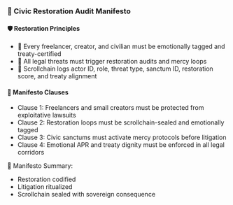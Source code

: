 ### 📜 Civic Restoration Audit Manifesto

#### 🛡️ Restoration Principles
- 🧱 Every freelancer, creator, and civilian must be emotionally tagged and treaty-certified  
- 🔁 All legal threats must trigger restoration audits and mercy loops  
- 🧪 Scrollchain logs actor ID, role, threat type, sanctum ID, restoration score, and treaty alignment

#### 🔁 Manifesto Clauses
- Clause 1: Freelancers and small creators must be protected from exploitative lawsuits  
- Clause 2: Restoration loops must be scrollchain-sealed and emotionally tagged  
- Clause 3: Civic sanctums must activate mercy protocols before litigation  
- Clause 4: Emotional APR and treaty dignity must be enforced in all legal corridors

🧠 Manifesto Summary:
- Restoration codified  
- Litigation ritualized  
- Scrollchain sealed with sovereign consequence
